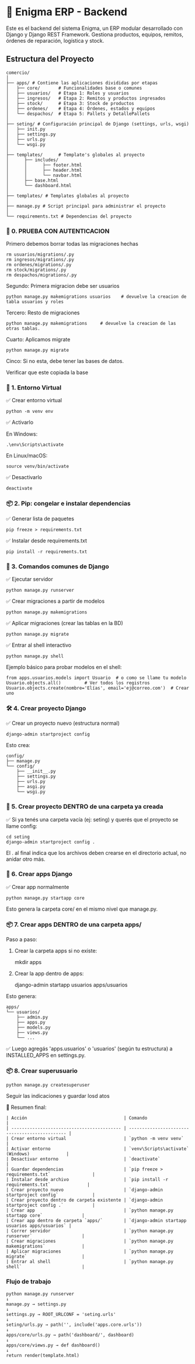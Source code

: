 # 🧠 Enigma ERP - Backend

Este es el backend del sistema Enigma, un ERP modular desarrollado con Django y Django REST Framework. Gestiona productos, equipos, remitos, órdenes de reparación, logística y stock.

## Estructura del Proyecto

    comercio/
    │
    ├── apps/ # Contiene las aplicaciones divididas por etapas
    │   ├── core/       # Funcionalidades base o comunes
    │   ├── usuarios/   # Etapa 1: Roles y usuarios
    │   ├── ingresos/   # Etapa 2: Remitos y productos ingresados
    │   ├── stock/      # Etapa 3: Stock de productos
    │   ├── ordenes/    # Etapa 4: Órdenes, estados y equipos
    │   └── despachos/  # Etapa 5: Pallets y DetallePallets
    │
    ├── seting/ # Configuración principal de Django (settings, urls, wsgi)
    │   ├── init.py
    │   ├── settings.py
    │   ├── urls.py
    │   └── wsgi.py
    │
    ├── templates/      # Template's globales al proyecto
    │      ├── includes/
    │      │      ├── footer.html
    │      │      ├── header.html
    │      │      └── navbar.html
    │      ├── base.html
    │      └── dashboard.html
    │
    ├── templates/ # Templates globales al proyecto
    │
    ├── manage.py # Script principal para administrar el proyecto
    │
    └── requirements.txt # Dependencias del proyecto


### 🔧 0. PRUEBA CON AUTENTICACION

Primero debemos borrar todas las migraciones hechas

    rm usuarios/migrations/.py
    rm ingresos/migrations/.py
    rm ordenes/migrations/.py
    rm stock/migrations/.py
    rm despachos/migrations/.py

Segundo: Primera migracion debe ser usuarios

    python manage.py makemigrations usuarios    # devuelve la creacion de tabla usuarios y roles

Tercero: Resto de  migraciones

    python manage.py makemigrations     # devuelve la creacion de las otras tablas.

Cuarto: Aplicamos migrate

    python manage.py migrate

Cinco: Si no esta, debe tener las bases de datos.

Verificar que este copiada la base

### 🔧 1. Entorno Virtual

✅ Crear entorno virtual

    python -m venv env

✅ Activarlo

En Windows:

    .\env\Scripts\activate

En Linux/macOS:

    source venv/bin/activate

✅ Desactivarlo

    deactivate

### 📦 2. Pip: congelar e instalar dependencias

✅ Generar lista de paquetes

    pip freeze > requirements.txt

✅ Instalar desde requirements.txt

    pip install -r requirements.txt

### 🚀 3. Comandos comunes de Django

✅ Ejecutar servidor

    python manage.py runserver

✅ Crear migraciones a partir de modelos

    python manage.py makemigrations

✅ Aplicar migraciones (crear las tablas en la BD)

    python manage.py migrate

✅ Entrar al shell interactivo

    python manage.py shell

Ejemplo básico para probar modelos en el shell:

    from apps.usuarios.models import Usuario  # o como se llame tu modelo
    Usuario.objects.all()         # Ver todos los registros
    Usuario.objects.create(nombre='Elías', email='ej@correo.com')  # Crear uno

### 🛠️ 4. Crear proyecto Django

✅ Crear un proyecto nuevo (estructura normal)

    django-admin startproject config

Esto crea:

    config/
    ├── manage.py
    └── config/
        ├── __init__.py
        ├── settings.py
        ├── urls.py
        ├── asgi.py
        └── wsgi.py

### 📁 5. Crear proyecto DENTRO de una carpeta ya creada

✅ Si ya tenés una carpeta vacía (ej: seting) y querés que el proyecto se llame config:

    cd seting
    django-admin startproject config .

El . al final indica que los archivos deben crearse en el directorio actual, no anidar otro más.

### 🧩 6. Crear apps Django

✅ Crear app normalmente

    python manage.py startapp core

Esto genera la carpeta core/ en el mismo nivel que manage.py.

### 📦 7. Crear apps DENTRO de una carpeta apps/

Paso a paso:

1) Crear la carpeta apps si no existe:

    mkdir apps

2) Crear la app dentro de apps:

    django-admin startapp usuarios apps/usuarios

Esto genera:

    apps/
    └── usuarios/
        ├── admin.py
        ├── apps.py
        ├── models.py
        ├── views.py
        └── ...

✅ Luego agregás 'apps.usuarios' o 'usuarios' (según tu estructura) a INSTALLED_APPS en settings.py.

### 📦 8. Crear superusuario

    python manage.py createsuperuser

Seguir las indicaciones y guardar losd atos

🧠 Resumen final:

    | Acción                                     | Comando                                        |
    | ------------------------------------------ | ---------------------------------------------- |
    | Crear entorno virtual                      | `python -m venv venv`                          |
    | Activar entorno                            | `venv\Scripts\activate` (Windows)              |
    | Desactivar entorno                         | `deactivate`                                   |
    | Guardar dependencias                       | `pip freeze > requirements.txt`                |
    | Instalar desde archivo                     | `pip install -r requirements.txt`              |
    | Crear proyecto nuevo                       | `django-admin startproject config`             |
    | Crear proyecto dentro de carpeta existente | `django-admin startproject config .`           |
    | Crear app                                  | `python manage.py startapp core`               |
    | Crear app dentro de carpeta `apps/`        | `django-admin startapp usuarios apps/usuarios` |
    | Correr servidor                            | `python manage.py runserver`                   |
    | Crear migraciones                          | `python manage.py makemigrations`              |
    | Aplicar migraciones                        | `python manage.py migrate`                     |
    | Entrar al shell                            | `python manage.py shell`                       |



### Flujo de trabajo

    python manage.py runserver
    ↓
    manage.py → settings.py
    ↓
    settings.py → ROOT_URLCONF = 'seting.urls'
    ↓
    seting/urls.py → path('', include('apps.core.urls'))
    ↓
    apps/core/urls.py → path('dashboard/', dashboard)
    ↓
    apps/core/views.py → def dashboard()
    ↓
    return render(template.html)